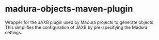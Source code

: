 madura-objects-maven-plugin
===========================

Wrapper for the JAXB plugin used by Madura projects to generate objects. This simplifies the configuration  of JAXB by pre-specifying the Madura settings.
